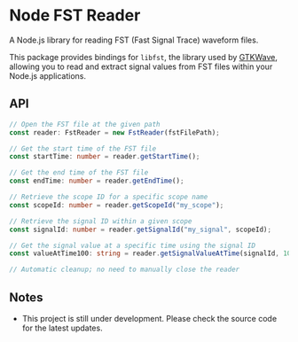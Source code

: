 # Node FST Reader

A Node.js library for reading FST (Fast Signal Trace) waveform files.

This package provides bindings for `libfst`, the library used by [GTKWave](https://github.com/gtkwave/gtkwave), allowing you to read and extract signal values from FST files within your Node.js applications.

## API

```typescript
// Open the FST file at the given path
const reader: FstReader = new FstReader(fstFilePath);

// Get the start time of the FST file
const startTime: number = reader.getStartTime();

// Get the end time of the FST file
const endTime: number = reader.getEndTime();

// Retrieve the scope ID for a specific scope name
const scopeId: number = reader.getScopeId("my_scope");

// Retrieve the signal ID within a given scope
const signalId: number = reader.getSignalId("my_signal", scopeId);

// Get the signal value at a specific time using the signal ID
const valueAtTime100: string = reader.getSignalValueAtTime(signalId, 100);

// Automatic cleanup; no need to manually close the reader
```

## Notes

- This project is still under development. Please check the source code for the latest updates.
